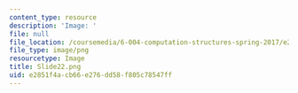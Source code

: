```yaml
---
content_type: resource
description: 'Image: '
file: null
file_location: /coursemedia/6-004-computation-structures-spring-2017/e2851f4acb66e276dd58f805c78547ff_Slide22.png
file_type: image/png
resourcetype: Image
title: Slide22.png
uid: e2851f4a-cb66-e276-dd58-f805c78547ff
---
```

